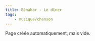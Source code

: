 ```yaml
---
title: Bénabar - Le dîner
tags:
    - musique/chanson
---
```


Page créée automatiquement, mais vide.
